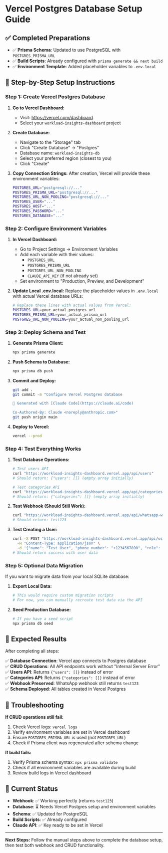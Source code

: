 # Vercel Postgres Database Setup Guide

## ✅ Completed Preparations

- ✅ **Prisma Schema**: Updated to use PostgreSQL with `POSTGRES_PRISMA_URL`
- ✅ **Build Scripts**: Already configured with `prisma generate && next build`
- ✅ **Environment Template**: Added placeholder variables to `.env.local`

## 🚀 Step-by-Step Setup Instructions

### Step 1: Create Vercel Postgres Database

1. **Go to Vercel Dashboard:**
   - Visit: https://vercel.com/dashboard
   - Select your `workload-insights-dashboard` project

2. **Create Database:**
   - Navigate to the "Storage" tab
   - Click "Create Database" → "Postgres"
   - Database name: `workload-insights-db`
   - Select your preferred region (closest to you)
   - Click "Create"

3. **Copy Connection Strings:**
   After creation, Vercel will provide these environment variables:
   ```bash
   POSTGRES_URL="postgresql://..."
   POSTGRES_PRISMA_URL="postgresql://..."
   POSTGRES_URL_NON_POOLING="postgresql://..."
   POSTGRES_USER="..."
   POSTGRES_HOST="..."
   POSTGRES_PASSWORD="..."
   POSTGRES_DATABASE="..."
   ```

### Step 2: Configure Environment Variables

1. **In Vercel Dashboard:**
   - Go to Project Settings → Environment Variables
   - Add each variable with their values:
     - `POSTGRES_URL`
     - `POSTGRES_PRISMA_URL` 
     - `POSTGRES_URL_NON_POOLING`
     - `CLAUDE_API_KEY` (if not already set)
   - Set environment to "Production, Preview, and Development"

2. **Update Local .env.local:**
   Replace the placeholder values in `.env.local` with actual Vercel database URLs:
   ```bash
   # Replace these lines with actual values from Vercel:
   POSTGRES_URL=your_actual_postgres_url
   POSTGRES_PRISMA_URL=your_actual_prisma_url
   POSTGRES_URL_NON_POOLING=your_actual_non_pooling_url
   ```

### Step 3: Deploy Schema and Test

1. **Generate Prisma Client:**
   ```bash
   npx prisma generate
   ```

2. **Push Schema to Database:**
   ```bash
   npx prisma db push
   ```

3. **Commit and Deploy:**
   ```bash
   git add .
   git commit -m "Configure Vercel Postgres database

   🚀 Generated with [Claude Code](https://claude.ai/code)

   Co-Authored-By: Claude <noreply@anthropic.com>"
   git push origin main
   ```

4. **Deploy to Vercel:**
   ```bash
   vercel --prod
   ```

### Step 4: Test Everything Works

1. **Test Database Operations:**
   ```bash
   # Test users API
   curl "https://workload-insights-dashboard.vercel.app/api/users"
   # Should return: {"users": []} (empty array initially)

   # Test categories API
   curl "https://workload-insights-dashboard.vercel.app/api/categories"
   # Should return: {"categories": []} (empty array initially)
   ```

2. **Test Webhook (Should Still Work):**
   ```bash
   curl "https://workload-insights-dashboard.vercel.app/api/whatsapp-webhook?hub.mode=subscribe&hub.verify_token=my_verify_token_123&hub.challenge=test123"
   # Should return: test123
   ```

3. **Test Creating a User:**
   ```bash
   curl -X POST "https://workload-insights-dashboard.vercel.app/api/users" \
     -H "Content-Type: application/json" \
     -d '{"name": "Test User", "phone_number": "+1234567890", "role": "staff"}'
   # Should return success with user data
   ```

### Step 5: Optional Data Migration

If you want to migrate data from your local SQLite database:

1. **Export Local Data:**
   ```bash
   # This would require custom migration scripts
   # For now, you can manually recreate test data via the API
   ```

2. **Seed Production Database:**
   ```bash
   # If you have a seed script
   npx prisma db seed
   ```

## 🎯 Expected Results

After completing all steps:

✅ **Database Connection**: Vercel app connects to Postgres database  
✅ **CRUD Operations**: All API endpoints work without "Internal Server Error"  
✅ **Users API**: Returns `{"users": []}` instead of error  
✅ **Categories API**: Returns `{"categories": []}` instead of error  
✅ **Webhook Preserved**: WhatsApp webhook still returns `test123`  
✅ **Schema Deployed**: All tables created in Vercel Postgres  

## 🔧 Troubleshooting

**If CRUD operations still fail:**
1. Check Vercel logs: `vercel logs`
2. Verify environment variables are set in Vercel dashboard
3. Ensure `POSTGRES_PRISMA_URL` is used (not `POSTGRES_URL`)
4. Check if Prisma client was regenerated after schema change

**If build fails:**
1. Verify Prisma schema syntax: `npx prisma validate`
2. Check if all environment variables are available during build
3. Review build logs in Vercel dashboard

## 📍 Current Status

- **Webhook**: ✅ Working perfectly (returns `test123`)
- **Database**: ⏳ Needs Vercel Postgres setup and environment variables
- **Schema**: ✅ Updated for PostgreSQL
- **Build Scripts**: ✅ Already configured
- **Claude API**: ✅ Key ready to be set in Vercel

---
**Next Steps:** Follow the manual steps above to complete the database setup, then test both webhook and CRUD functionality.
